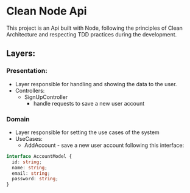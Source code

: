 # Clean Node Api

This project is an Api built with Node, following the principles of Clean Architecture and respecting TDD practices during the development.

## Layers:
### Presentation: 
- Layer responsible for handling and showing the data to the user.
- Controllers:
  - SignUpController
    - handle requests to save a new user account
### Domain
- Layer responsible for setting the use cases of the system
- UseCases:
  - AddAccount - save a new user account following this interface:
    
```typescript
interface AccountModel {
  id: string;
  name: string;
  email: string;
  password: string;
}

```